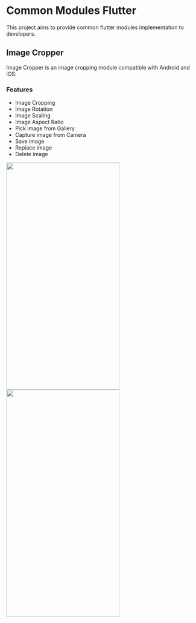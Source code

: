 # Common Modules Flutter

This project aims to provide common flutter modules implementation to developers.

## Image Cropper

Image Cropper is an image cropping module compatible with Android and iOS.

### Features

- Image Cropping
- Image Rotation
- Image Scaling
- Image Aspect Ratio
- Pick image from Gallery
- Capture image from Camera
- Save image
- Replace image
- Delete image

<img src="https://user-images.githubusercontent.com/107921555/191430115-d459839d-111e-4ea7-85b0-5c021f4b2a85.JPEG" width="300" height="600">
<img src="https://user-images.githubusercontent.com/107921555/191425532-6dbc9a8a-f7c9-4816-82dc-4c37aebe3dc9.JPEG" width="300" height="600">
